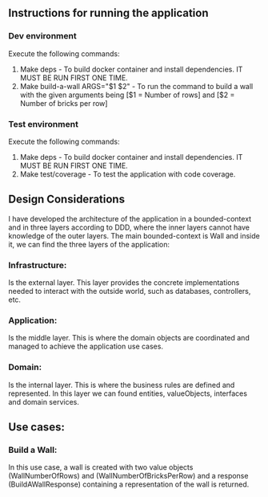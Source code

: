 ## Instructions for running the application

### Dev environment

Execute the following commands:

1. Make deps - To build docker container and install dependencies. IT MUST BE RUN FIRST ONE TIME.
2. Make build-a-wall ARGS="$1 $2" - To run the command to build a wall with the given arguments
   being [$1 = Number of rows] and [$2 = Number of bricks per row]

### Test environment

Execute the following commands:

1. Make deps - To build docker container and install dependencies. IT MUST BE RUN FIRST ONE TIME.
2. Make test/coverage - To test the application with code coverage.

## Design Considerations

I have developed the architecture of the application in a bounded-context and in three layers according to DDD, where
the inner layers cannot have knowledge of the outer layers.
The main bounded-context is Wall and inside it, we can find the three layers of the application:

### Infrastructure:

Is the external layer. This layer provides the concrete implementations needed to interact with the outside world, such
as databases, controllers, etc.

### Application:

Is the middle layer. This is where the domain objects are coordinated and managed to achieve the application use cases.

### Domain:

Is the internal layer. This is where the business rules are defined and represented. In this layer we can found
entities, valueObjects, interfaces and domain services.

## Use cases:

### Build a Wall:

In this use case, a wall is created with two value objects (WallNumberOfRows) and (WallNumberOfBricksPerRow) and a
response (BuildAWallResponse) containing a representation of the wall is returned.
